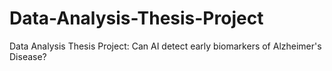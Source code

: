 # Data-Analysis-Thesis-Project
Data Analysis Thesis Project: Can AI detect early biomarkers of Alzheimer's Disease?
